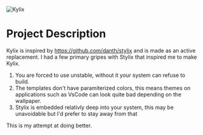 ![Kylix](https://github.com/kyleraykbs/Kylix/assets/44762123/30bb28fc-a4a5-48a6-bef5-f5a7de862f69)

# Project Description

Kylix is inspired by https://github.com/danth/stylix and is made as an active replacement. I had a few primary gripes with Stylix that inspired me to make Kylix.
1. You are forced to use unstable, without it your system can refuse to build.
2. The templates don't have paramiterized colors, this means themes on applications such as VsCode can look quite bad depending on the wallpaper.
3. Stylix is embedded relativly deep into your system, this may be unavoidable but I'd prefer to stay away from that

This is my attempt at doing better.
